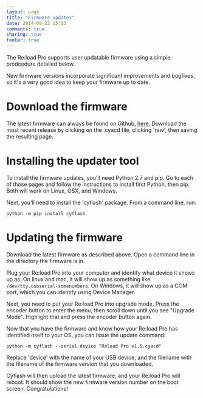 ```yaml
---
layout: page
title: "Firmware updates"
date: 2014-09-22 15:03
comments: true
sharing: true
footer: true
---
```

The Re:load Pro supports user updatable firmware using a simple prodcedure
detailed below.

New firmware versions incorporate significant improvements and bugfixes, so it's
a very good idea to keep your firmware up to date.

# Download the firmware

The latest firmware can always be found on Github, [here](https://github.com/arachnidlabs/reload-pro/tree/master/firmware/release).
Download the most recent release by clicking on the .cyacd file, clicking 'raw',
then saving the resulting page.

# Installing the updater tool

To install the firmware updates, you'll need Python 2.7 and pip. Go to each of
those pages and follow the instructions to install first Python, then pip. Both
will work on Linux, OSX, and Windows.

Next, you'll need to install the 'cyflash' package. From a command line, run:

    python -m pip install cyflash

# Updating the firmware

Download the latest firmware as described above. Open a command line in the
directory the firmware is in.

Plug your Re:load Pro into your computer and identify what device it shows up as.
On linux and mac, it will show up as something like `/dev/tty.usbserial-somenumbers`.
On Windows, it will show up as a COM port, which you can identify using Device Manager.

Next, you need to put your Re:load Pro into upgrade mode. Press the encoder
button to enter the menu, then scroll down until you see "Upgrade Mode".
Highlight that and press the encoder button again.

Now that you have the firmware and know how your Re:load Pro has identified
itself to your OS, you can issue the update command:

    python -m cyflash --serial device "Reload Pro v1.5.cyacd"

Replace 'device' with the name of your USB device, and the filename with the
filename of the firmware version that you downloaded.

Cyflash will then upload the latest firmware, and your Re:load Pro will reboot.
It should show the new firmware version number on the boot screen.
Congratulations!
